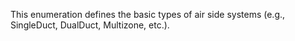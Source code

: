 This enumeration defines the basic types of air side systems (e.g., SingleDuct, DualDuct, Multizone, etc.).
